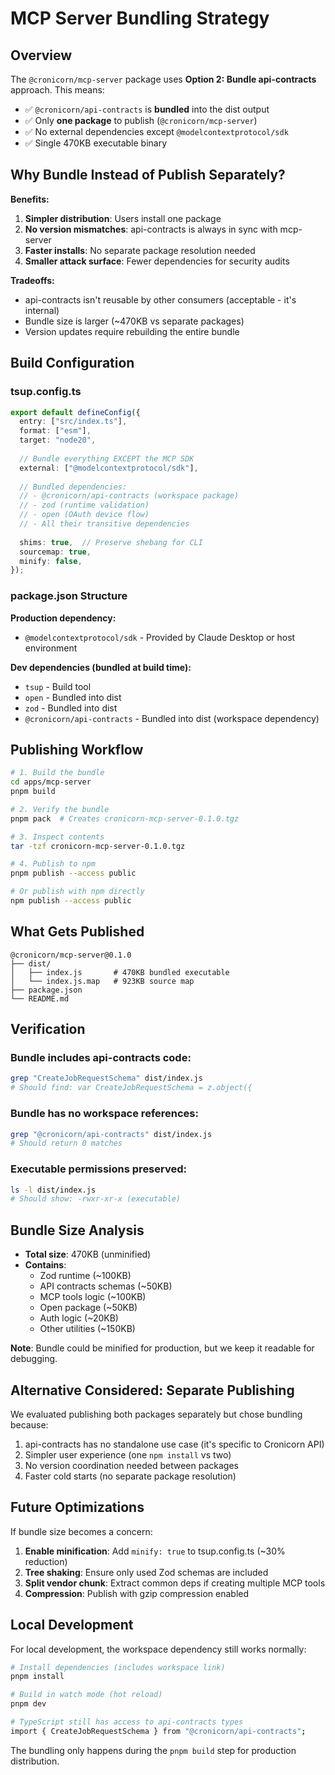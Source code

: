 # MCP Server Bundling Strategy

## Overview

The `@cronicorn/mcp-server` package uses **Option 2: Bundle api-contracts** approach. This means:

- ✅ `@cronicorn/api-contracts` is **bundled** into the dist output
- ✅ Only **one package** to publish (`@cronicorn/mcp-server`)
- ✅ No external dependencies except `@modelcontextprotocol/sdk`
- ✅ Single 470KB executable binary

## Why Bundle Instead of Publish Separately?

**Benefits:**
1. **Simpler distribution**: Users install one package
2. **No version mismatches**: api-contracts is always in sync with mcp-server
3. **Faster installs**: No separate package resolution needed
4. **Smaller attack surface**: Fewer dependencies for security audits

**Tradeoffs:**
- api-contracts isn't reusable by other consumers (acceptable - it's internal)
- Bundle size is larger (~470KB vs separate packages)
- Version updates require rebuilding the entire bundle

## Build Configuration

### tsup.config.ts

```typescript
export default defineConfig({
  entry: ["src/index.ts"],
  format: ["esm"],
  target: "node20",
  
  // Bundle everything EXCEPT the MCP SDK
  external: ["@modelcontextprotocol/sdk"],
  
  // Bundled dependencies:
  // - @cronicorn/api-contracts (workspace package)
  // - zod (runtime validation)
  // - open (OAuth device flow)
  // - All their transitive dependencies
  
  shims: true,  // Preserve shebang for CLI
  sourcemap: true,
  minify: false,
});
```

### package.json Structure

**Production dependency:**
- `@modelcontextprotocol/sdk` - Provided by Claude Desktop or host environment

**Dev dependencies (bundled at build time):**
- `tsup` - Build tool
- `open` - Bundled into dist
- `zod` - Bundled into dist
- `@cronicorn/api-contracts` - Bundled into dist (workspace dependency)

## Publishing Workflow

```bash
# 1. Build the bundle
cd apps/mcp-server
pnpm build

# 2. Verify the bundle
pnpm pack  # Creates cronicorn-mcp-server-0.1.0.tgz

# 3. Inspect contents
tar -tzf cronicorn-mcp-server-0.1.0.tgz

# 4. Publish to npm
pnpm publish --access public

# Or publish with npm directly
npm publish --access public
```

## What Gets Published

```
@cronicorn/mcp-server@0.1.0
├── dist/
│   ├── index.js       # 470KB bundled executable
│   └── index.js.map   # 923KB source map
├── package.json
└── README.md
```

## Verification

### Bundle includes api-contracts code:
```bash
grep "CreateJobRequestSchema" dist/index.js
# Should find: var CreateJobRequestSchema = z.object({
```

### Bundle has no workspace references:
```bash
grep "@cronicorn/api-contracts" dist/index.js
# Should return 0 matches
```

### Executable permissions preserved:
```bash
ls -l dist/index.js
# Should show: -rwxr-xr-x (executable)
```

## Bundle Size Analysis

- **Total size**: 470KB (unminified)
- **Contains**:
  - Zod runtime (~100KB)
  - API contracts schemas (~50KB)
  - MCP tools logic (~100KB)
  - Open package (~50KB)
  - Auth logic (~20KB)
  - Other utilities (~150KB)

**Note**: Bundle could be minified for production, but we keep it readable for debugging.

## Alternative Considered: Separate Publishing

We evaluated publishing both packages separately but chose bundling because:

1. api-contracts has no standalone use case (it's specific to Cronicorn API)
2. Simpler user experience (one `npm install` vs two)
3. No version coordination needed between packages
4. Faster cold starts (no separate package resolution)

## Future Optimizations

If bundle size becomes a concern:

1. **Enable minification**: Add `minify: true` to tsup.config.ts (~30% reduction)
2. **Tree shaking**: Ensure only used Zod schemas are included
3. **Split vendor chunk**: Extract common deps if creating multiple MCP tools
4. **Compression**: Publish with gzip compression enabled

## Local Development

For local development, the workspace dependency still works normally:

```bash
# Install dependencies (includes workspace link)
pnpm install

# Build in watch mode (hot reload)
pnpm dev

# TypeScript still has access to api-contracts types
import { CreateJobRequestSchema } from "@cronicorn/api-contracts";
```

The bundling only happens during the `pnpm build` step for production distribution.
